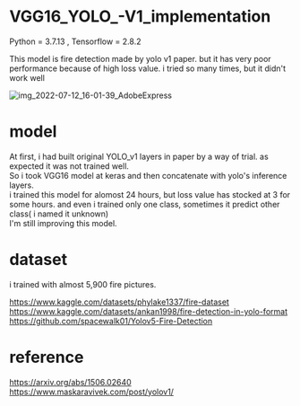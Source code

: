 # VGG16_YOLO_-V1_implementation

Python = 3.7.13 , Tensorflow = 2.8.2

This model is fire detection made by yolo v1 paper.
but it has very poor performance because of high loss value.
i tried so many times, but it didn't work well

![img_2022-07-12_16-01-39_AdobeExpress](https://user-images.githubusercontent.com/93965016/178448209-0aaf5eda-6f80-4f87-84af-4c5bd03e9e30.gif)

# model

At first, i had built original YOLO_v1 layers in paper by a way of trial. as expected it was not trained well. <br> So i took VGG16 model at keras and then concatenate with yolo's inference layers.<br>
i trained this model for alomost 24 hours, but loss value has stocked at 3 for some hours. and even i trained only one class, sometimes it predict other class( i named it unknown) <br>
I'm still improving this model.

# dataset

i trained with almost 5,900 fire pictures.<br>

https://www.kaggle.com/datasets/phylake1337/fire-dataset <br>
https://www.kaggle.com/datasets/ankan1998/fire-detection-in-yolo-format<br>
https://github.com/spacewalk01/Yolov5-Fire-Detection

# reference

https://arxiv.org/abs/1506.02640
https://www.maskaravivek.com/post/yolov1/

